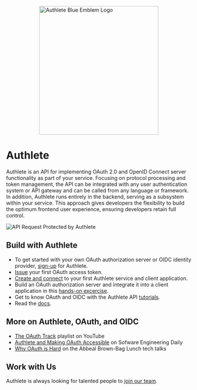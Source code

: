 <img src="https://github.com/authlete/.github/assets/1127876/a1d68ef2-6150-4fcc-923d-9b365acd0196" height="350" width="324" alt="Authlete Blue Emblem Logo" style="display: block; margin-left: auto; margin-right: auto">

# Authlete
Authlete is an API for implementing OAuth 2.0 and OpenID Connect server functionality as part of your service. Focusing on protocol processing and token management, the API can be integrated with any user authentication system or API gateway and can be called from any language or framework. In addition, Authlete runs entirely in the backend, serving as a subsystem within your service. This approach gives developers the flexibility to build the optimum frontend user experience, ensuring developers retain full control.

![API Request Protected by Authlete](https://github.com/authlete/.github/assets/1127876/ff3b6f0c-abc3-4777-92c9-12e50b1af8f8)

## Build with Authlete
- To get started with your own OAuth authorization server or OIDC identity provider, [sign-up](https://so.authlete.com/accounts/signup) for Authlete. 
- [Issue](https://www.authlete.com/developers/getting_started/) your first OAuth access token. 
- [Create and connect](https://www.authlete.com/developers/tutorial/signup/) to your first Authlete service and client application. 
- Build an OAuth authorization server and integrate it into a client application in this [hands-on excercise](https://www.authlete.com/developers/tutorial/getting_started_java/). 
- Get to know OAuth and OIDC with the Authlete API [tutorials](https://www.authlete.com/developers/tutorial/).
- Read the [docs](https://docs.authlete.com/en/shared/latest#overview). 

## More on Authlete, OAuth, and OIDC
- [The OAuth Track](https://youtube.com/playlist?list=PLxDcFnLrbxvYVqvGAUxPmAUU7wNGYFNwf&feature=shared) playlist on YouTube
- [Authlete and Making OAuth Accessible](https://softwareengineeringdaily.com/2024/04/11/authlete-and-making-oauth-accessible-with-justin-richer/) on Sofware Engineering Daily
- [Why OAuth is Hard](https://youtu.be/DbGMo4YBXMA?feature=shared) on the Abbeal Brown-Bag Lunch tech talks

## Work with Us
Authlete is always looking for talented people to [join our team](https://www.authlete.com/careers/). 
